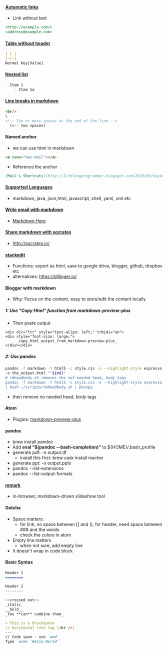 <!-- http://lifelongprogrammer.blogspot.com/2018/05/markdown-tips.html -->
#### [Automatic links](https://daringfireball.net/projects/markdown/syntax#autolink)

- Link without text
```markdown
<http://example.com/>
<address@example.com>
```

#### [Table without header](https://stackoverflow.com/questions/17536216/create-table-without-header-in-markdown/39322697)
```markdown
| | |
|-|-|
Normal Key|Value1
```

#### [Nested list](https://stackoverflow.com/questions/37575916/how-to-markdown-nested-list-items-in-bitbucket)
```markdown
- Item 1
    - Item 1a
```

#### [Line breaks in markdown]()
```markdown
<br/>
\
<!-- Two or more spaces at the end of the line -->
  (<-- two spaces)
```

#### Named anchor
- we can use html in markdown
```html
<a name="mac-mail"></a>
```
- Reference the anchor
```markdown
[Mail's Shortcuts](http://lifelongprogrammer.blogspot.com/2018/05/keyboard-shortcuts.html#mac-mail)
```

#### [Supported Languages](http://www.rubycoloredglasses.com/2013/04/languages-supported-by-github-flavored-markdown/)
- markdown, java, json,html, javascript, shell, yaml, xml etc

#### [Write email with markdown](https://markdown-here.com/)
- [Markdown Here](https://chrome.google.com/webstore/detail/markdown-here/elifhakcjgalahccnjkneoccemfahfoa/related)

#### [Share markdown with socrates](http://socrates.io/)
- <http://socrates.io/>

#### [stackedit](https://stackedit.io/app#)
- Functions: export as html, save to google drive, blogger, github, dropbox etc
- alternatives: <https://dillinger.io/>

#### Blogger with markdown
- Why: Focus on the content, easy to store/edit the content locally

##### 1: Use "Copy Html" function from markdown-preview-plus
- Then paste output
```
<div dir="ltr" style="text-align: left;" trbidi="on">
<div style="font-size: large;">
     _copy_html_output_from_markdown-preview-plus_
</div></div>
```
##### 2: Use pandoc
```bash
pandoc -f markdown -t html5 -c style.css -s --highlight-style espresso \
-o the_output.html ""${md}"
# rmheadbody.sh removes the not-needed head, body tags
pandoc -f markdown -t html5 -c style.css -s --highlight-style espresso "${md}" \
| bash ~/scripts/rmheadbody.sh | pbcopy
```
- then remove no needed head, body tags

#### Atom
- Plugins: [markdown-preview-plus](https://atom.io/packages/markdown-preview-plus)

#### pandoc
- brew install pandoc
- Add **eval "$(pandoc --bash-completion)"** to ${HOME}/.bash_profile
- generate pdf: -o output.df
    - install this first: brew cask install mactex
- generate ppt: -o output.pptx
- pandoc --list-extensions
- pandoc --list-output-formats

#### [remark](https://github.com/gnab/remark)
- in-browser, markdown-driven slideshow tool

#### Gotcha
- Space matters:
    - for link, no space between [] and (), for header, need space between ### and the words
    - check the colors in atom
- Empty line matters
    - when not sure, add empty line
- It doesn't wrap in code block

#### Basic Syntax
```markdown
Header 1
========

Header 2
--------

~~crossed out~~
_italic_
__bold__
_You **can** combine them_

> This is a blockquote
// horizontal rule tag (<hr />) 
---
// Code span - use `and`
Type `echo 'Hello World'`
```